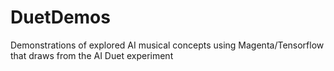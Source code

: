 # DuetDemos
Demonstrations of explored AI musical concepts using Magenta/Tensorflow that draws from the AI Duet experiment
